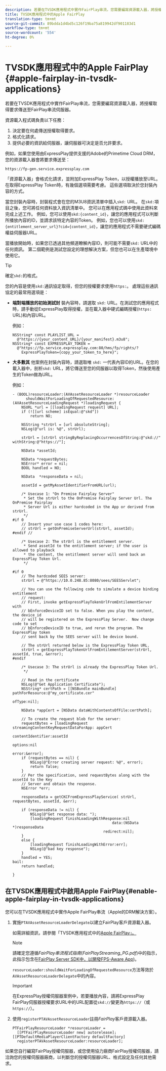 ```yaml
---
description: 若要在TVSDK應用程式中實作FairPlay串流，您需要編寫資源載入器，將授權取得要求傳送至FairPlay串流伺服器。
title: TVSDK應用程式中的Apple FairPlay
translation-type: tm+mt
source-git-commit: 89bdda1d4bd5c126f19ba75a819942df901183d1
workflow-type: tm+mt
source-wordcount: '554'
ht-degree: 0%

---
```



# TVSDK應用程式中的Apple FairPlay {#apple-fairplay-in-tvsdk-applications}

若要在TVSDK應用程式中實作FairPlay串流，您需要編寫資源載入器，將授權取得要求傳送至FairPlay串流伺服器。

資源載入程式碼負責以下任務：

1. 決定要在何處傳送授權取得要求。
1. 格式化請求。
1. 提供必要的資訊給伺服器，讓伺服器可決定是否允許要求。

例如，如果您使用由ExpressPlay提供支援的Adobe的Primetime Cloud DRM，您的資源載入器會將要求傳送至：

```
https://fp-gen.service.expressplay.com
```

「資源載入器」會格式化請求，並附加ExpressPlay Token，以授權播放至URL。 在取得ExpressPlay Token時，有幾個選項需要考慮。 這些選項取決於您封裝內容的方式。

當您封裝內容時，封裝程式會在您的M3U8資訊清單中插入`skd:` URL。 在`skd:`項目之後，您可將任何資料放入資訊清單中。 您可以在應用程式碼中使用此資料來完成上述工作。 例如，您可以使用`skd:{content_id}`，讓您的應用程式可以判斷所播放內容的ID，並請求該特定內容的Token。 例如，您也可以使用`skd:{entitlement_server_url}?cid={content_id}`，讓您的應用程式不需要硬式編碼權益伺服器URL。

當播放開始時，如果您已透過其他頻道瞭解內容ID，則可能不需要`skd:` URL中的任何資訊。 第二個範例是測試您設定的理想解決方案，但您也可以在生產環境中使用它。

>[!TIP]
>
>確定`skd:`的格式。

您的內容是使用`skd:`通訊協定取得，但您的授權要求使用`https:`。 處理這些通訊協定的最常用選項是：

* **端對端播放的初始測試封** 裝內容時，請選取 `skd:` URL。在測試您的應用程式時，請手動從ExpressPlay取得授權，並在載入器中硬式編碼授權(`https:` URL)和內容URL。

   例如：

   ```
   NSString* const PLAYLIST_URL =  
     @"https://{your_content_URL}/{your_manifest}.m3u8"; 
   NSString* const EXPRESSPLAY_TOKEN =  
     @"https://fp.service.expressplay.com:80/hms/fp/rights/? 
       ExpressPlayToken={copy_your_token_to_here}";
   ```

* **大多數其** 他案例在封裝內容時，請選取唯 `skd:` 一代表內容ID的URL。在您的載入器中，剖析`skd:` URL，將它傳送至您的伺服器以取得Token，然後使用產生的Token做為URL。

   例如：

   ```
   - (BOOL)resourceLoader:(AVAssetResourceLoader *)resourceLoader  
         shouldWaitForLoadingOfRequestedResource:(AVAssetResourceLoadingRequest *)loadingRequest { 
       NSURL *url = [[loadingRequest request] URL]; 
       if (![[url scheme] isEqual:@"skd"]) 
           return NO; 
   
       NSString *strUrl = [url absoluteString]; 
       NSLog(@"url is: %@", strUrl); 
   
       strUrl = [strUrl stringByReplacingOccurrencesOfString:@"skd://" withString:@"https://"]; 
   
       NSData *assetId; 
   
       NSData *requestBytes; 
       NSError* error = nil; 
       BOOL handled = NO; 
   
       NSData  *responseData = nil; 
   
       assetId = getMyAssetIdentifierFromURL(url); 
   
       /* Usecase 1: "On Premise Fairplay Server" 
        * Set the strUrl to the OnPremise Fairplay Server Url. The OnPremise Fairplay  
        * Server Url is either hardcoded in the App or derived from strUrl. 
        */ 
   #if 0  
       // Insert your use case 1 codes here: 
       // strUrl = getOnPremiseServerUrl(strUrl, assetId); 
   #endif // 
   
       /* Usecase 2: The strUrl is the entitlement server. 
        * Send assetId to the entitlement server; if the user is allowed to playback  
        * the content, the entitlement server will send back an ExpressPlay Token Url. 
        */ 
   
   #if 0 
       // The hardcoded SEES server: 
       strUrl = @"https://10.0.248.85:8080/sees/SEESServlet"; 
   
       // You can use the following code to simulate a device binding entitlement  
       // request:  
       // First, invoke getExpressPlayTokenUrlFromEntilementServer with  
       // bEnforceDeviceID set to false. When you play the content, the device_id  
       // will be registered on the ExpressPlay Server.  Now change code to set  
       // bEnforceDeviceID to true, and rerun the program. The ExpressPlay token  
       // sent back by the SEES server will be device bound. 
   
       // The strUrl returned below is the ExpressPlay Token URL. 
       strUrl = getExpressPlayTokenUrlFromEntilementServer(strUrl, assetId, true, &error); 
   #endif 
   
       /* Usecase 3: The strUrl is already the ExpressPlay Token Url. 
        */ 
   
       // Read in the certificate 
       NSLog(@"Get Application Certificate"); 
       NSString* certPath = [[NSBundle mainBundle] pathForResource:@"my_certificate.cer"  
                                                            ofType:nil]; 
   
       NSData *appCert = [NSData dataWithContentsOfFile:certPath]; 
   
       // To create the request blob for the server: 
       requestBytes = [loadingRequest streamingContentKeyRequestDataForApp: appCert 
                                                         contentIdentifier:assetId  
                                                                   options:nil  
                                                                     error:&error]; 
       if (requestBytes == nil) { 
           NSLog(@"Error creating server request: %@", error); 
           return false; 
       } 
       // Per the specification, send requestBytes along with the assetId to the Key 
       // Server and obtain the response. 
       NSError *err; 
   
       responseData = getCKCFromExpressPlayService( strUrl, requestBytes, assetId, &err); 
   
       if (responseData != nil) { 
           NSLog(@"Get response data: "); 
           [loadingRequest finishLoadingWithResponse:nil  
                                                data:(NSData *)responseData 
                                            redirect:nil]; 
       } 
       else { 
           [loadingRequest finishLoadingWithError:err]; 
           NSLog(@"bad key response"); 
       } 
       handled = YES; 
   bail: 
       return handled; 
   
   }
   ```

## 在TVSDK應用程式中啟用Apple FairPlay{#enable-apple-fairplay-in-tvsdk-applications}

您可以在TVSDK應用程式中實作Apple FairPlay串流（Apple的DRM解決方案）。

1. 實施`PTAVAssetResourceLoaderDelegate`以建立FairPlay客戶資源載入器。

   如需詳細資訊，請參閱「TVSDK應用程式中的[Apple FairPlay」。](../../../tvsdk-1.4-for-ios/c-psdk-ios-1.4-drm-content-security/c-psdk-ios-1.4-apple-fairplay-tvsdk/c-psdk-ios-1.4-apple-fairplay-tvsdk.md)

   >[!NOTE]
   >
   >請確定您遵循&#x200B;*FairPlay串流程式指南*(*FairPlayStreaming_PG.pdf*)中的指示，此指示包含在[FairPlay Server SDK中，以開發FPS-Aware App](https://developer.apple.com/services-account/download?path=/Developer_Tools/FairPlay_Streaming_SDK/FairPlay_Streaming_Server_SDK.zip))。

   `resourceLoader:shouldWaitForLoadingOfRequestedResource`方法等效於`AVAssetResourceLoaderDelegate`中的內容。

   >[!IMPORTANT]
   >
   >在ExpressPlay授權伺服器案例中，若要播放內容，請將ExpressPlay FairPlay伺服器授權要求URL中的URL配置從`skd://`變更為`https://`（或`https://`）。

1. 使用`registerPTAVAssetResourceLoader`註冊&#x200B;*FairPlay*&#x200B;客戶資源載入器。

   ```
   PTFairPlayResourceLoader *resourceLoader =  
     [[PTFairPlayResourceLoader new] autorelease];  
   [[PTDefaultMediaPlayerClientFactory defaultFactory]  
     registerPTAVAssetResourceLoader:resourceLoader];
   ```

如果您自行編寫FairPlay授權伺服器，或您使用協力廠商FairPlay授權伺服器，請洽詢您的授權伺服器廠商，以判斷您的授權伺服器URL、格式設定及任何其他需求。